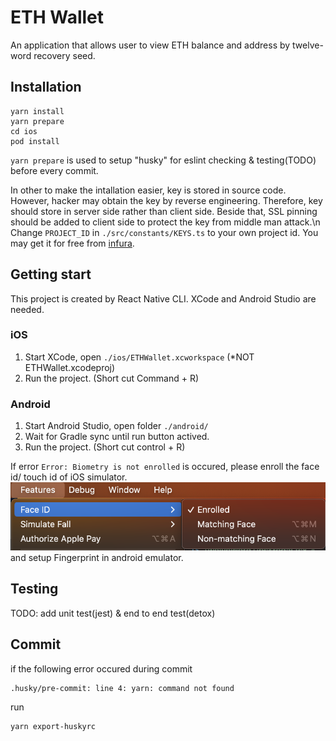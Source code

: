 # ETH Wallet

An application that allows user to view ETH balance and address by twelve-word recovery seed.

## Installation

```
yarn install
yarn prepare
cd ios
pod install
```

`yarn prepare` is used to setup "husky" for eslint checking & testing(TODO) before every commit.

In other to make the intallation easier, key is stored in source code. However, hacker may obtain the key by reverse engineering. Therefore, key should store in server side rather than client side. Beside that, SSL pinning should be added to client side to protect the key from middle man attack.\n
Change `PROJECT_ID` in `./src/constants/KEYS.ts` to your own project id. You may get it for free from [infura](https://app.infura.io).

## Getting start

This project is created by React Native CLI. XCode and Android Studio are needed.

### iOS

1. Start XCode, open `./ios/ETHWallet.xcworkspace` (\*NOT ETHWallet.xcodeproj)
2. Run the project. (Short cut Command + R)

### Android

1. Start Android Studio, open folder `./android/`
2. Wait for Gradle sync until run button actived.
3. Run the project. (Short cut control + R)

If error `Error: Biometry is not enrolled` is occured, please enroll the face id/ touch id of iOS simulator.
![](./__doc__/enroll.png)
and setup Fingerprint in android emulator.

## Testing

TODO: add unit test(jest) & end to end test(detox)

## Commit

if the following error occured during commit

```
.husky/pre-commit: line 4: yarn: command not found
```

run

```
yarn export-huskyrc
```
